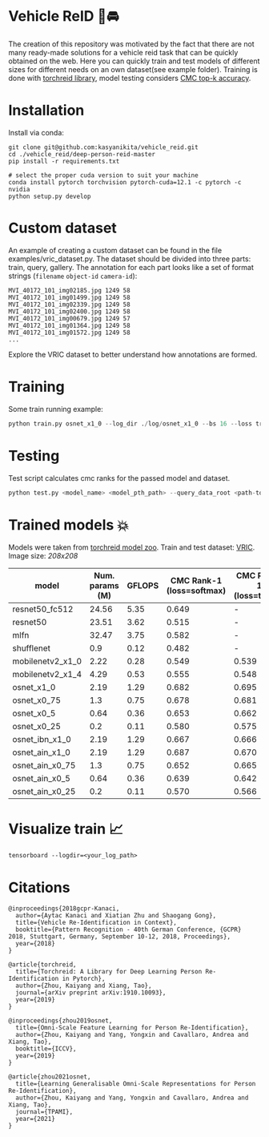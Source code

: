 # Vehicle ReID 🚗🚘
The creation of this repository was motivated by the fact that there are not many ready-made solutions for a vehicle reid task that can be quickly obtained on the web. Here you can quickly train and test models of different sizes for different needs on an own dataset(see example folder). Training is done with [torchreid library](https://github.com/KaiyangZhou/deep-person-reid), model testing considers [CMC top-k accuracy](https://cysu.github.io/open-reid/notes/evaluation_metrics.html).

# Installation

Install via conda:
``` shell
git clone git@github.com:kasyanikita/vehicle_reid.git
cd ./vehicle_reid/deep-person-reid-master
pip install -r requirements.txt

# select the proper cuda version to suit your machine
conda install pytorch torchvision pytorch-cuda=12.1 -c pytorch -c nvidia
python setup.py develop
```

# Custom dataset
An example of creating a custom dataset can be found in the file examples/vric_dataset.py. The dataset should be divided into three parts: train, query, gallery. The annotation for each part looks like a set of format strings (`filename` `object-id` `camera-id`):
```
MVI_40172_101_img02185.jpg 1249 58
MVI_40172_101_img01499.jpg 1249 58
MVI_40172_101_img02339.jpg 1249 58
MVI_40172_101_img02400.jpg 1249 58
MVI_40172_101_img00679.jpg 1249 57
MVI_40172_101_img01364.jpg 1249 58
MVI_40172_101_img01572.jpg 1249 58
...
```
Explore the VRIC dataset to better understand how annotations are formed.

# Training
Some train running example:
``` python
python train.py osnet_x1_0 --log_dir ./log/osnet_x1_0 --bs 16 --loss triplet --lr 0.0003 --max_epoch 60
```

# Testing
Test script calculates cmc ranks for the passed model and dataset.
``` python
python test.py <model_name> <model_pth_path> --query_data_root <path-to-query-images-dir> --query_annotation_path <path-to-query-annotation-file> --gallery_data_root <path-to-gallery-images-dir> --gallery_annotation_path <path-to-gallery-annotation-file>
```

# Trained models 💥
Models were taken from [torchreid model zoo](https://kaiyangzhou.github.io/deep-person-reid/MODEL_ZOO.html). Train and test dataset: [VRIC](https://qmul-vric.github.io/). Image size: *208x208*

| model            | Num. params (M) | GFLOPS | CMC Rank-1 (loss=softmax) | CMC Rank-1 (loss=triplet) | mAP (loss=softmax) | mAP (loss=triplet) |
|------------------|-----------------|--------|---------------------------|---------------------------|--------------------|-------------------|
| resnet50_fc512   | 24.56           | 5.35   | 0.649                     | -                         | 0.732              | -                 |
| resnet50         | 23.51           | 3.62   | 0.515                     | -                         | 0.629              | -                 |
| mlfn             | 32.47           | 3.75   | 0.582                     | -                         | 0.686              | -                 |
| shufflenet       | 0.9             | 0.12   | 0.482                     | -                         | 0.593              | -                 |
| mobilenetv2_x1_0 | 2.22            | 0.28   | 0.549                     | 0.539                     | 0.660              | 0.651             |
| mobilenetv2_x1_4 | 4.29            | 0.53   | 0.555                     | 0.548                     | 0.664              | 0.661             |
| osnet_x1_0       | 2.19            | 1.29   | 0.682                     | 0.695                     | 0.756              | 0.768             |
| osnet_x0_75      | 1.3             | 0.75   | 0.678                     | 0.681                     | 0.752              | 0.757             |
| osnet_x0_5       | 0.64            | 0.36   | 0.653                     | 0.662                     | 0.731              | 0.734             |
| osnet_x0_25      | 0.2             | 0.11   | 0.580                     | 0.575                     | 0.673              | 0.668             |
| osnet_ibn_x1_0   | 2.19            | 1.29   | 0.667                     | 0.666                     | 0.742              | 0.739             |
| osnet_ain_x1_0   | 2.19            | 1.29   | 0.687                     | 0.670                     | 0.757              | 0.745             |
| osnet_ain_x0_75  | 1.3             | 0.75   | 0.652                     | 0.665                     | 0.723              | 0.738             |
| osnet_ain_x0_5   | 0.64            | 0.36   | 0.639                     | 0.642                     | 0.719              | 0.722             |
| osnet_ain_x0_25  | 0.2             | 0.11   | 0.570                     | 0.566                     | 0.657              | 0.654             |

# Visualize train 📈
``` shell
tensorboard --logdir=<your_log_path>
```

# Citations
```
@inproceedings{2018gcpr-Kanaci,
  author={Aytac Kanaci and Xiatian Zhu and Shaogang Gong},
  title={Vehicle Re-Identification in Context},
  booktitle={Pattern Recognition - 40th German Conference, {GCPR} 2018, Stuttgart, Germany, September 10-12, 2018, Proceedings},
  year={2018}
}

@article{torchreid,
  title={Torchreid: A Library for Deep Learning Person Re-Identification in Pytorch},
  author={Zhou, Kaiyang and Xiang, Tao},
  journal={arXiv preprint arXiv:1910.10093},
  year={2019}
}

@inproceedings{zhou2019osnet,
  title={Omni-Scale Feature Learning for Person Re-Identification},
  author={Zhou, Kaiyang and Yang, Yongxin and Cavallaro, Andrea and Xiang, Tao},
  booktitle={ICCV},
  year={2019}
}

@article{zhou2021osnet,
  title={Learning Generalisable Omni-Scale Representations for Person Re-Identification},
  author={Zhou, Kaiyang and Yang, Yongxin and Cavallaro, Andrea and Xiang, Tao},
  journal={TPAMI},
  year={2021}
}
```


